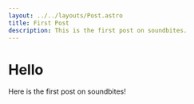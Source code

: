 ```yaml
---
layout: ../../layouts/Post.astro
title: First Post
description: This is the first post on soundbites.
---
```


# Hello

Here is the first post on soundbites!
